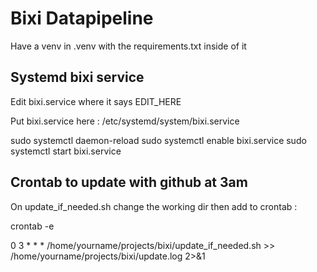 # Bixi Datapipeline

Have a venv in .venv with the requirements.txt inside of it

## Systemd bixi service 
Edit bixi.service where it says EDIT_HERE

Put bixi.service here : 
/etc/systemd/system/bixi.service

sudo systemctl daemon-reload
sudo systemctl enable bixi.service
sudo systemctl start bixi.service


## Crontab to update with github at 3am

On update_if_needed.sh change the working dir
then add to crontab : 

crontab -e

0 3 * * * /home/yourname/projects/bixi/update_if_needed.sh >> /home/yourname/projects/bixi/update.log 2>&1

